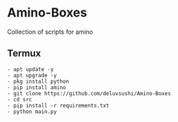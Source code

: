 # Amino-Boxes
Collection of scripts for amino


## Termux
```shell
- apt update -y
- apt upgrade -y
- pkg install python
- pip install amino
- git clone https://github.com/deluvsushi/Amino-Boxes
- cd src
- pip install -r requirements.txt
- python main.py
```
